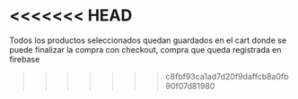 <<<<<<< HEAD
=======

Todos los productos seleccionados quedan guardados en el cart donde se puede finalizar la compra con checkout, compra que queda registrada en firebase
>>>>>>> c8fbf93ca1ad7d20f9daffcb8a0fb90f07d81980
